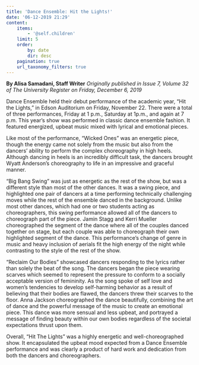 ```yaml
---
title: 'Dance Ensemble: Hit the Lights!'
date: '06-12-2019 21:29'
content:
    items:
        - '@self.children'
    limit: 5
    order:
        by: date
        dir: desc
    pagination: true
    url_taxonomy_filters: true
---
```


**By Alisa Samadani, Staff Writer** _Originally published in Issue 7, Volume 32 of The University Register on Friday, December 6, 2019_

Dance Ensemble held their debut performance of the academic year, “Hit the Lights,” in Edson Auditorium on Friday, November 22. There were a total of three performances, Friday at 1 p.m., Saturday at 1p.m., and again at 7 p.m. This year’s show was performed in classic dance ensemble fashion. It featured energized, upbeat music mixed with lyrical and emotional pieces.

Like most of the performance, “Wicked Ones” was an energetic piece, though the energy came not solely from the music but also from the dancers’ ability to perform the complex choreography in high heels. Although dancing in heels is an incredibly difficult task, the dancers brought Wyatt Anderson’s choreography to life in an impressive and graceful manner.

“Big Bang Swing” was just as energetic as the rest of the show, but was a different style than most of the other dances. It was a swing piece, and highlighted one pair of dancers at a time performing technically challenging moves while the rest of the ensemble danced in the background. Unlike most other dances, which had one or two students acting as choreographers, this swing performance allowed all of the dancers to choreograph part of the piece. Jamin Stagg and Kerri Mueller choreographed the segment of the dance where all of the couples danced together on stage, but each couple was able to choreograph their own highlighted segment of the dance. This performance’s change of genre in music and heavy inclusion of aerials fit the high energy of the night while contrasting to the style of the rest of the show.

“Reclaim Our Bodies” showcased dancers responding to the lyrics rather than solely the beat of the song. The dancers began the piece wearing scarves which seemed to represent the pressure to conform to a socially acceptable version of femininity. As the song spoke of self love and women’s tendencies to develop self-harming behavior as a result of believing that their bodies are flawed, the dancers threw their scarves to the floor. Anna Jackson choreographed the dance beautifully, combining the art of dance and the powerful message of the music to create an emotional piece. This dance was more sensual and less upbeat, and portrayed a message of finding beauty within our own bodies regardless of the societal expectations thrust upon them.

Overall, “Hit The Lights” was a highly energetic and well-choreographed show. It encapsulated the upbeat mood expected from a Dance Ensemble performance and was clearly a product of hard work and dedication from both the dancers and choreographers.